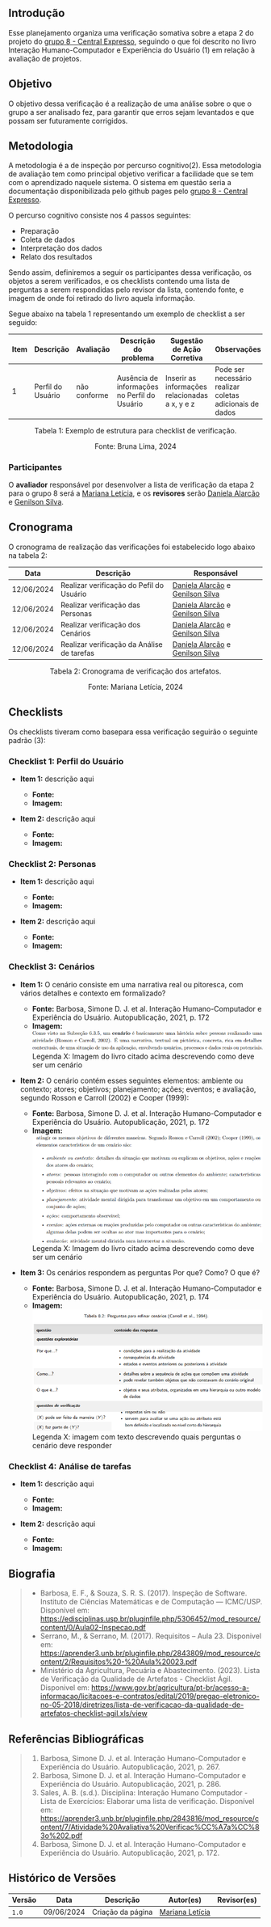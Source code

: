 <!-- ## Sumário
- [Introdução](#introdução)
- [Objetivo](#objetivo)
- [Metodologia](#metodologia)
    - [participantes](#participantes)
    - 
- [Biografia](#biografia)
- [Referência Bibliográfica](#referências-bibliográficas) -->


## Introdução
Esse planejamento organiza uma verificação somativa sobre a etapa 2 do projeto do [grupo 8 - Central Expresso](https://interacao-humano-computador.github.io/2024.1-Central-Expresso/), seguindo o que foi descrito no livro Interação Humano-Computador e Experiência do Usuário (1) em relação à avaliação de projetos.

## Objetivo
O objetivo dessa verificação é a realização de uma análise sobre o que o grupo a ser analisado fez, para garantir que erros sejam levantados e que possam ser futuramente corrigidos.

## Metodologia
A metodologia é a de inspeção por percurso cognitivo(2). Essa metodologia de avaliação tem como principal objetivo verificar a facilidade que se tem com o aprendizado naquele sistema. O sistema em questão seria a documentação disponibilizada pelo github pages pelo [grupo 8 - Central Expresso](https://interacao-humano-computador.github.io/2024.1-Central-Expresso/).

O percurso cognitivo consiste nos 4 passos seguintes:
- Preparação
- Coleta de dados
- Interpretação dos dados
- Relato dos resultados

Sendo assim, definiremos a seguir os participantes dessa verificação, os objetos a serem verificados, e os checklists contendo uma lista de perguntas a serem respondidas pelo revisor da lista, contendo fonte, e imagem de onde foi retirado do livro aquela informação. 

Segue abaixo na tabela 1 representando um exemplo de checklist a ser seguido:

<center> 

| Item | Descrição      | Avaliação      | Descrição do problema | Sugestão de Ação Corretiva | Observações |
| ---- | -------------- | -------------- | --------------------- | -------------------------- | ----------- |
|  1   | Perfil do Usuário | não conforme | Ausência de informações no Perfil do Usuário |Inserir as informações relacionadas a x, y e z | Pode ser necessário realizar coletas adicionais de dados |

</center>

<p style="text-align: center">Tabela 1: Exemplo de estrutura para checklist de verificação.</p>
<p style="text-align: center">Fonte: Bruna Lima, 2024</p>

### Participantes
O **avaliador** responsável por desenvolver a lista de verificação da etapa 2 para o grupo 8 será a [Mariana Letícia](https://github.com/Marianannn), e os **revisores** serão [Daniela Alarcão](https://github.com/danialarcao) e [Genilson Silva](https://github.com/GenilsonJrs).

## Cronograma

O cronograma de realização das verificações foi estabelecido logo abaixo na tabela 2:

<center> 

| Data     | Descrição      | Responsável        | 
| -------- | -------------- | ------------------ | 
|  12/06/2024  | Realizar verificação do Pefil do Usuário | [Daniela Alarcão](https://github.com/danialarcao) e [Genilson Silva](https://github.com/GenilsonJrs) |   
|  12/06/2024  | Realizar verificação das Personas | [Daniela Alarcão](https://github.com/danialarcao) e [Genilson Silva](https://github.com/GenilsonJrs) |   
|  12/06/2024  | Realizar verificação dos Cenários | [Daniela Alarcão](https://github.com/danialarcao) e [Genilson Silva](https://github.com/GenilsonJrs) |   
|  12/06/2024  | Realizar verificação da Análise de tarefas | [Daniela Alarcão](https://github.com/danialarcao) e [Genilson Silva](https://github.com/GenilsonJrs) |  

</center>

<p style="text-align: center">Tabela 2: Cronograma de verificação dos artefatos.</p>
<p style="text-align: center">Fonte: Mariana Letícia, 2024</p>

## Checklists

Os checklists tiveram como basepara essa verificação seguirão o seguinte padrão (3):

### Checklist 1: Perfil do Usuário

- **Item 1:** descrição aqui
    - **Fonte:**
    - **Imagem:**

- **Item 2:** descrição aqui
    - **Fonte:**
    - **Imagem:**

### Checklist 2: Personas

- **Item 1:** descrição aqui
    - **Fonte:**
    - **Imagem:**

- **Item 2:** descrição aqui
    - **Fonte:**
    - **Imagem:**

### Checklist 3: Cenários

- **Item 1:** O cenário consiste em uma narrativa real ou pitoresca, com vários detalhes e contexto em formalizado?
    - **Fonte:**  Barbosa, Simone D. J. et al. Interação Humano-Computador e Experiência do Usuário. Autopublicação, 2021, p. 172
    - **Imagem:**
    ![imagem com texto descrevendo como deve ser um cenário](img/cenario_descricao_img_1.png)
    Legenda X: Imagem do livro citado acima descrevendo como deve ser um cenário

- **Item 2:** O cenário contém esses seguintes elementos: ambiente ou contexto; atores; objetivos; planejamento; ações; eventos; e avaliação, segundo Rosson e Carroll (2002) e Cooper (1999):
    - **Fonte:** Barbosa, Simone D. J. et al. Interação Humano-Computador e Experiência do Usuário. Autopublicação, 2021, p. 172
    - **Imagem:**
    ![imagem com texto descrevendo o que um cenário deve conter](img/cenario_elementos_img_2.png)
    Legenda X: Imagem do livro citado acima descrevendo como deve ser um cenário

- **Item 3:** Os cenários respondem as perguntas Por que? Como? O que é? 
    - **Fonte:** Barbosa, Simone D. J. et al. Interação Humano-Computador e Experiência do Usuário. Autopublicação, 2021, p. 174
    - **Imagem:**
    ![imagem com texto descrevendo quais perguntas o cenário deve responder](img/cenario_tabela_perguntas_img_3.png)
    Legenda X: imagem com texto descrevendo quais perguntas o cenário deve responder

### Checklist 4: Análise de tarefas

- **Item 1:** descrição aqui
    - **Fonte:**
    - **Imagem:**

- **Item 2:** descrição aqui
    - **Fonte:**
    - **Imagem:**

## Biografia
>- Barbosa, E. F., & Souza, S. R. S. (2017). Inspeção de Software. Instituto de Ciências Matemáticas e de Computação — ICMC/USP. Disponivel em: https://edisciplinas.usp.br/pluginfile.php/5306452/mod_resource/content/0/Aula02-Inspecao.pdf
>- Serrano, M., & Serrano, M. (2017). Requisitos – Aula 23. Disponivel em: https://aprender3.unb.br/pluginfile.php/2843809/mod_resource/content/2/Requisitos%20-%20Aula%20023.pdf
>- Ministério da Agricultura, Pecuária e Abastecimento. (2023). Lista de Verificação da Qualidade de Artefatos - Checklist Ágil. Disponivel em: https://www.gov.br/agricultura/pt-br/acesso-a-informacao/licitacoes-e-contratos/edital/2019/pregao-eletronico-no-05-2018/diretrizes/lista-de-verificacao-da-qualidade-de-artefatos-checklist-agil.xls/view

## Referências Bibliográficas
> 1. Barbosa, Simone D. J. et al. Interação Humano-Computador e Experiência do Usuário. Autopublicação, 2021, p. 267.
> 2. Barbosa, Simone D. J. et al. Interação Humano-Computador e Experiência do Usuário. Autopublicação, 2021, p. 286.
> 3. Sales, A. B. (s.d.). Disciplina: Interação Humano Computador - Lista de Exercícios: Elaborar uma lista de verificação. Disponível em: https://aprender3.unb.br/pluginfile.php/2843816/mod_resource/content/7/Atividade%20Avaliativa%20Verificac%CC%A7a%CC%83o%202.pdf
> 4. Barbosa, Simone D. J. et al. Interação Humano-Computador e Experiência do Usuário. Autopublicação, 2021, p. 172.

## Histórico de Versões

| Versão |    Data    | Descrição                                 | Autor(es)                                       | Revisor(es)                                    |
| ------ | :--------: | ----------------------------------------- | ----------------------------------------------- | ---------------------------------------------- |
| `1.0`   | 09/06/2024 | Criação da página                         | [Mariana Letícia](https://github.com/Marianannn) |   |



<!-- template de início de página:

## Introdução

## Metodologia

## Biografia


## Referências Bibliográficas


## Histórico de Versões

| Versão |    Data    | Descrição                                 | Autor(es)                                       | Revisor(es)                                    |
| ------ | :--------: | ----------------------------------------- | ----------------------------------------------- | ---------------------------------------------- |
| `1.0`   | 11/06/2024 | Criação da página                         | [Mariana Letícia](https://github.com/Marianannn) |   | -->